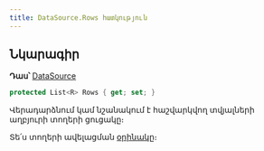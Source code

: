 ```yaml
---
title: DataSource.Rows հատկություն
---
```


## Նկարագիր

**Դաս՝** [DataSource](../ds.md)

```c#
protected List<R> Rows { get; set; }
```

Վերադարձնում կամ նշանակում է հաշվարկվող տվյալների աղբյուրի տողերի ցուցակը։

Տե՛ս տողերի ավելացման [օրինակը](../ds_guide_row_processing.md#օրինակ-2-1)։
